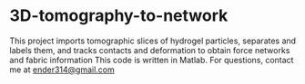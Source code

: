 # 3D-tomography-to-network
This project imports tomographic slices of hydrogel particles, separates and labels them, and tracks contacts and deformation to obtain force networks and fabric information
This code is written in Matlab. For questions, contact me at ender314@gmail.com
